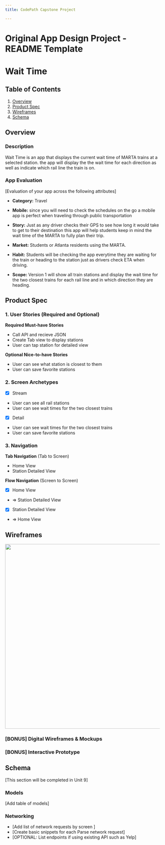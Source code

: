 ```yaml
---
title: CodePath Capstone Project

---
```


Original App Design Project - README Template
===

# Wait Time

## Table of Contents

1. [Overview](#Overview)
2. [Product Spec](#Product-Spec)
3. [Wireframes](#Wireframes)
4. [Schema](#Schema)

## Overview

### Description

Wait Time is an app that displays the current wait time of MARTA trains at a selected station. the app will display the the wait time for each direction as well as indicate which rail line the train is on.

### App Evaluation

[Evaluation of your app across the following attributes]
- **Category:** Travel
- **Mobile:** since you will need to check the schedules on the go a mobile app is perfect when traveling through public transportation
- **Story:** Just as any driver checks their GPS to see how long it would take to get to their destination this app will help students keep in mind the wait time of the MARTA to fully plan their trip.

- **Market:** Students or Atlanta residents using the MARTA.
- **Habit:** Students will be checking the app everytime they are waiting for the train or heading to the station just as drivers check ETA when driving. 
- **Scope:** Version 1 will show all train stations and display the wait time for the two closest trains for each rail line and in which direction they are heading. 

## Product Spec

### 1. User Stories (Required and Optional)

**Required Must-have Stories**

* Call API and recieve JSON
* Create Tab view to display stations
* User can tap station for detailed view

**Optional Nice-to-have Stories**

* User can see what station is closest to them
* User can save favorite stations

### 2. Screen Archetypes

- [x] Stream
* User can see all rail stations
* User can see wait times for the two closest trains
- [x] Detail
* User can see wait times for the two closest trains
* User can save favorite stations

### 3. Navigation

**Tab Navigation** (Tab to Screen)

* Home View
* Station Detailed View

**Flow Navigation** (Screen to Screen)

- [x] Home View
* => Station Detailed View
- [x] Station Detailed View
* => Home View

## Wireframes

<img src="https://github.com/user-attachments/assets/2df8f9bf-ecfb-49a9-a5a9-42e9b6591bb2" width=600>


### [BONUS] Digital Wireframes & Mockups

### [BONUS] Interactive Prototype

## Schema 

[This section will be completed in Unit 9]

### Models

[Add table of models]

### Networking

- [Add list of network requests by screen ]
- [Create basic snippets for each Parse network request]
- [OPTIONAL: List endpoints if using existing API such as Yelp]
